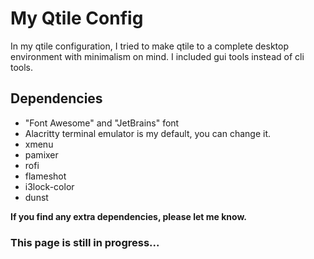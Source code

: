 # My Qtile Config
In my qtile configuration, I tried to make qtile to a complete desktop environment with minimalism on mind. I included gui tools instead of cli tools.

## Dependencies
- "Font Awesome" and "JetBrains" font
- Alacritty terminal emulator is my default, you can change it.
- xmenu
- pamixer
- rofi
- flameshot
- i3lock-color
- dunst

**If you find any extra dependencies, please let me know.**

### This page is still in progress...
